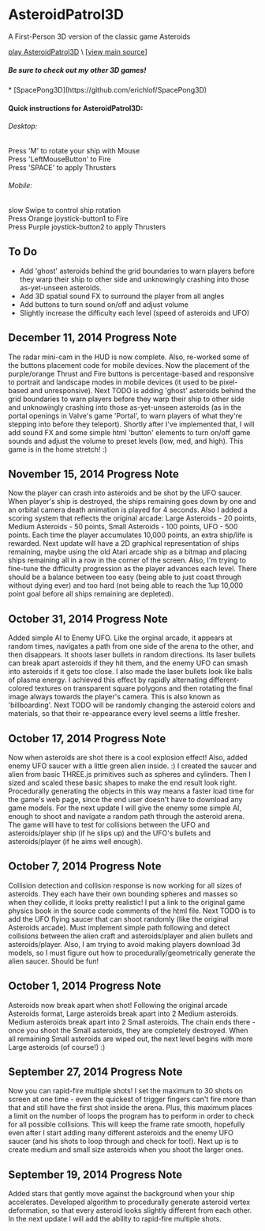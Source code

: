 AsteroidPatrol3D
================

A First-Person 3D version of the classic game Asteroids <br>

[play AsteroidPatrol3D](http://erichlof.github.io/AsteroidPatrol3D/AsteroidPatrol3D.html)
\ [[view main source](https://github.com/erichlof/AsteroidPatrol3D/blob/gh-pages/AsteroidPatrol3D.html)\]

<h5>Be sure to check out my other 3D games!</h5>
* [SpacePong3D](https://github.com/erichlof/SpacePong3D)


<h4>Quick instructions for AsteroidPatrol3D:</h4>
<h6>Desktop:</h6> 
Press 'M' to rotate your ship with Mouse <br>
Press 'LeftMouseButton' to Fire <br>
Press 'SPACE' to apply Thrusters <br>

<h6>Mobile:</h6> 
slow Swipe to control ship rotation <br>
Press Orange joystick-button1 to Fire <br>
Press Purple joystick-button2 to apply Thrusters <br>


To Do
-----

* Add 'ghost' asteroids behind the grid boundaries to warn players before they warp their ship to other side and unknowingly crashing into those as-yet-unseen asteroids.
* Add 3D spatial sound FX to surround the player from all angles
* Add buttons to turn sound on/off and adjust volume
* Slightly increase the difficulty each level (speed of asteroids and UFO)


December 11, 2014 Progress Note
--------------------------------

The radar mini-cam in the HUD is now complete.  Also, re-worked some of the buttons placement code for mobile devices.  Now the placement of the purple/orange Thrust and Fire buttons is percentage-based and responsive to portrait and landscape modes in mobile devices (it used to be pixel-based and unresponsive).  Next TODO is adding 'ghost' asteroids behind the grid boundaries to warn players before they warp their ship to other side and unknowingly crashing into those as-yet-unseen asteroids (as in the portal openings in Valve's game 'Portal', to warn players of what they're stepping into before they teleport). Shortly after I've implemented that, I will add sound FX and some simple html 'button' elements to turn on/off game sounds and adjust the volume to preset levels (low, med, and high).  This game is in the home stretch! :)


November 15, 2014 Progress Note
--------------------------------

Now the player can crash into asteroids and be shot by the UFO saucer.  When player's ship is destroyed, the ships remaining goes down by one and an orbital camera death animation is played for 4 seconds.  Also I added a scoring system that reflects the original arcade: Large Asteroids - 20 points, Medium Asteroids - 50 points, Small Asteroids - 100 points, UFO - 500 points.  Each time the player accumulates 10,000 points, an extra ship/life is rewarded. Next update will have a 2D graphical representation of ships remaining, maybe using the old Atari arcade ship as a bitmap and placing ships remaining all in a row in the corner of the screen.  Also, I'm trying to fine-tune the difficulty progression as the player advances each level.  There should be a balance between too easy (being able to just coast through without dying ever) and too hard (not being able to reach the 1up 10,000 point goal before all ships remaining are depleted).   


October 31, 2014 Progress Note
--------------------------------

Added simple AI to Enemy UFO.  Like the orginal arcade, it appears at random times, navigates a path from one side of the arena to the other, and then disappears.  It shoots laser bullets in random directions.  Its laser bullets can break apart asteroids if they hit them, and the enemy UFO can smash into asteroids if it gets too close.  I also made the laser bullets look like balls of plasma energy.  I achieved this effect by rapidly alternating different-colored textures on transparent square polygons and then rotating the final image always towards the player's camera.  This is also known as 'billboarding'.  Next TODO will be randomly changing the asteroid colors and materials, so that their re-appearance every level seems a little fresher.


October 17, 2014 Progress Note
--------------------------------

Now when asteroids are shot there is a cool explosion effect!  Also, added enemy UFO saucer with a little green alien inside. :) I created the saucer and alien from basic THREE.js primitives such as spheres and cylinders.  Then I sized and scaled these basic shapes to make the end result look right.  Procedurally generating the objects in this way means a faster load time for the game's web page, since the end user doesn't have to download any game models.  For the next update I will give the enemy some simple AI, enough to shoot and navigate a random path through the asteroid arena.  The game will have to test for collisions between the UFO and asteroids/player ship (if he slips up) and the UFO's bullets and asteroids/player (if he aims well enough).


October 7, 2014 Progress Note
--------------------------------

Collision detection and collision response is now working for all sizes of asteroids.  They each have their own bounding spheres and masses so when they collide, it looks pretty realistic!  I put a link to the original game physics book in the source code comments of the html file. Next TODO is to add the UFO flying saucer that can shoot randomly (like the original Asteroids arcade).  Must implement simple path following and detect collisions between the alien craft and asteroids/player and alien bullets and asteroids/player.  Also, I am trying to avoid making players download 3d models, so I must figure out how to procedurally/geometrically generate the alien saucer. Should be fun!


October 1, 2014 Progress Note
--------------------------------

Asteroids now break apart when shot!  Following the original arcade Asteroids format, Large asteroids break apart into 2 Medium asteroids.  Medium asteroids break apart into 2 Small asteroids.  The chain ends there - once you shoot the Small asteroids, they are completely destroyed.  When all remaining Small asteroids are wiped out, the next level begins with more Large asteroids (of course!) :)  


September 27, 2014 Progress Note
--------------------------------

Now you can rapid-fire multiple shots!  I set the maximum to 30 shots on screen at one time - even the quickest of trigger fingers can't fire more than that and still have the first shot inside the arena.  Plus, this maximum places a limit on the number of loops the program has to perform in order to check for all possible collisions.  This will keep the frame rate smooth, hopefully even after I start adding many different asteroids and the enemy UFO saucer (and his shots to loop through and check for too!).  Next up is to create medium and small size asteroids when you shoot the larger ones.


September 19, 2014 Progress Note
--------------------------------

Added stars that gently move against the background when your ship accelerates.  Developed algorithm to procedurally generate asteroid vertex deformation, so that every asteroid looks slightly different from each other.  In the next update I will add the ability to rapid-fire multiple shots. 
